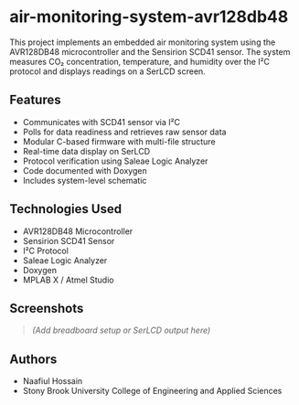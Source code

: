 # air-monitoring-system-avr128db48
This project implements an embedded air monitoring system using the AVR128DB48 microcontroller and the Sensirion SCD41 sensor. The system measures CO₂ concentration, temperature, and humidity over the I²C protocol and displays readings on a SerLCD screen.


## Features
- Communicates with SCD41 sensor via I²C
- Polls for data readiness and retrieves raw sensor data
- Modular C-based firmware with multi-file structure
- Real-time data display on SerLCD
- Protocol verification using Saleae Logic Analyzer
- Code documented with Doxygen
- Includes system-level schematic

## Technologies Used
- AVR128DB48 Microcontroller
- Sensirion SCD41 Sensor
- I²C Protocol
- Saleae Logic Analyzer
- Doxygen
- MPLAB X / Atmel Studio

## Screenshots
> _(Add breadboard setup or SerLCD output here)_

## Authors
- Naafiul Hossain  
- Stony Brook University College of Engineering and Applied Sciences

